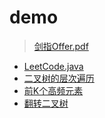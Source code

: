 # demo
> [剑指Offer.pdf](https://github.com/Panl99/demo/tree/master/src/main/resources/static/doc/剑指Offer.pdf)

- [LeetCode.java](https://github.com/Panl99/demo/blob/master/src/main/java/com/outman/demo/leetcode/LeetCode.java)
- [二叉树的层次遍历](https://github.com/Panl99/demo/blob/master/src/main/java/com/outman/demo/leetcode/BinaryTreeLevelOrderTraversal.java)
- [前K个高频元素](https://github.com/Panl99/demo/blob/master/src/main/java/com/outman/demo/leetcode/TopkFrequentElements.java)
- [翻转二叉树](https://github.com/Panl99/demo/blob/master/src/main/java/com/outman/demo/leetcode/InvertBinaryTree.java)